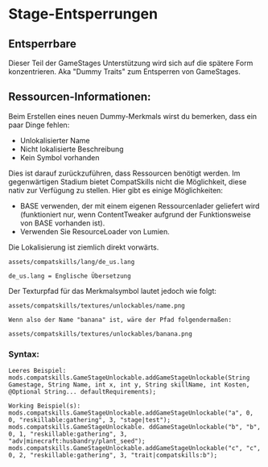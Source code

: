 # Stage-Entsperrungen

## Entsperrbare

Dieser Teil der GameStages Unterstützung wird sich auf die spätere Form konzentrieren. Aka "Dummy Traits" zum Entsperren von GameStages.

## Ressourcen-Informationen:

Beim Erstellen eines neuen Dummy-Merkmals wirst du bemerken, dass ein paar Dinge fehlen:

- Unlokalisierter Name
- Nicht lokalisierte Beschreibung
- Kein Symbol vorhanden

Dies ist darauf zurückzuführen, dass Ressourcen benötigt werden. Im gegenwärtigen Stadium bietet CompatSkills nicht die Möglichkeit, diese nativ zur Verfügung zu stellen. Hier gibt es einige Möglichkeiten:

- BASE verwenden, der mit einem eigenen Ressourcenlader geliefert wird (funktioniert nur, wenn ContentTweaker aufgrund der Funktionsweise von BASE vorhanden ist).
- Verwenden Sie ResourceLoader von Lumien.

Die Lokalisierung ist ziemlich direkt vorwärts.

    assets/compatskills/lang/de_us.lang
    
    de_us.lang = Englische Übersetzung
    

Der Texturpfad für das Merkmalsymbol lautet jedoch wie folgt:

    assets/compatskills/textures/unlockables/name.png
    
    Wenn also der Name "banana" ist, wäre der Pfad folgendermaßen:
    
    assets/compatskills/textures/unlockables/banana.png
    

### Syntax:

    Leeres Beispiel:
    mods.compatskills.GameStageUnlockable.addGameStageUnlockable(String Gamestage, String Name, int x, int y, String skillName, int Kosten, @Optional String... defaultRequirements);
    
    Working Beispiel(s):
    mods.compatskills.GameStageUnlockable.addGameStageUnlockable("a", 0, 0, "reskillable:gathering", 3, "stage|test");
    mods.compatskills.GameStageUnlockable. ddGameStageUnlockable("b", "b", 0, 1, "reskillable:gathering", 3, "adv|minecraft:husbandry/plant_seed");
    mods.compatskills.GameStageUnlockable.addGameStageUnlockable("c", "c", 0, 2, "reskillable:gathering", 3, "trait|compatskills:b");